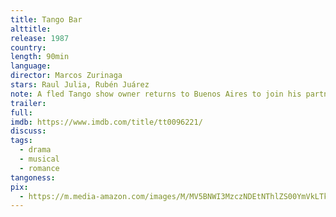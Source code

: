 ```yaml
---
title: Tango Bar
alttitle:
release: 1987
country:
length: 90min
language:
director: Marcos Zurinaga
stars: Raul Julia, Rubén Juárez
note: A fled Tango show owner returns to Buenos Aires to join his partners after the oppressive government of Argentina has dissolved.
trailer:
full:
imdb: https://www.imdb.com/title/tt0096221/
discuss:
tags:
  - drama
  - musical
  - romance
tangoness:
pix:
  - https://m.media-amazon.com/images/M/MV5BNWI3MzczNDEtNThlZS00YmVkLTk1NDMtOWFjNjk0NWQwYjJhXkEyXkFqcGdeQXVyMzU0NzkwMDg@._V1_.jpg
---
```


